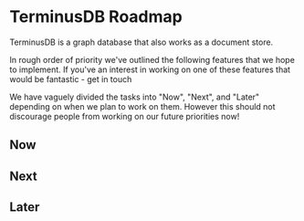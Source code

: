 # TerminusDB Roadmap

TerminusDB is a graph database that also works as a document store.

In rough order of priority we've outlined the following features that we hope to implement. If you've an interest in working on one of these features that would be fantastic - get in touch

We have vaguely divided the tasks into "Now", "Next", and "Later" depending on when we plan to work on them. However this should not discourage people from working on our future priorities now!

## Now

## Next

## Later



